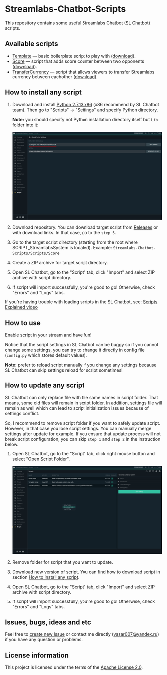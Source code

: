 # Streamlabs-Chatbot-Scripts

This repository contains some useful Streamlabs Chatbot (SL Chatbot) scripts.

## Available scripts

- [Template](Scripts/Template) — basic boilerplate script to play with ([download](https://github.com/Vasar007/Streamlabs-Chatbot-Scripts/raw/main/Releases/Template.zip)).
- [Score](Scripts/Score) — script that adds score counter between two opponents ([download](https://github.com/Vasar007/Streamlabs-Chatbot-Scripts/raw/main/Releases/Score.zip)).
- [TransferCurrency](Scripts/TransferCurrency) — script that allows viewers to transfer Streamlabs currency between eachother ([download](https://github.com/Vasar007/Streamlabs-Chatbot-Scripts/raw/main/Releases/TransferCurrency.zip)).

## How to install any script

1. Download and install [Python 2.7.13 x86](https://www.python.org/ftp/python/2.7.13/python-2.7.13.msi) (x86 recommend by SL Chatbot team). Then go to "Scripts" -> "Settings" and specify Python directory.

   **Note:** you should specify not Python installation directory itself but `Lib` folder into it:

   ![Script Settings Tab](Media/Images/Script_Settings_Tab.png "Script Settings Tab")
2. Download repository. You can download target script from [Releases](Releases) or with download links. In that case, go to the `step 5`.
3. Go to the target script directory (starting from the root where SCRIPT_StreamlabsSystem is located).
   Example: `Streamlabs-Chatbot-Scripts/Scripts/Score`
4. Create a ZIP archive for target script directory.
5. Open SL Chatbot, go to the "Script" tab, click "Import" and select ZIP archive with script directory.
6. If script will import successfully, you're good to go!
   Otherwise, check "Errors" and "Logs" tabs.

If you're having trouble with loading scripts in the SL Chatbot, see: [Scripts Explained video](youtube.com/watch?v=l3FBpY-0880)

## How to use

Enable script in your stream and have fun!

Notice that the script settings in SL Chatbot can be buggy so if you cannot change some settings, you can try to change it directly in config file (`config.py` which stores default values).

**Note:** prefer to reload script manually if you change any settings because SL Chatbot can skip settings reload for script sometimes!

## How to update any script

SL Chatbot can only replace file with the same names in script folder.
That means, some old files will remain in script folder.
In addition, settings file will remain as well which can lead to script initialization issues because of settings conflict.

So, I recommend to remove script folder if you want to safely update script.
However, in that case you lose script settings.
You can manually merge settings after update for example.
If you ensure that update process will not break script configuration, you can skip `step 1` and `step 2` in the instruction below.

1. Open SL Chatbot, go to the "Script" tab, click right mouse button and select "Open Script Folder".

   ![Script Open Folder](Media/Images/Script_Open_Folder.png "Script Open Folder")
2. Remove folder for script that you want to update.
3. Download new version of script. You can find how to download script in section [How to install any script](#how-to-install-any-script).
4. Open SL Chatbot, go to the "Script" tab, click "Import" and select ZIP archive with script directory.
5. If script will import successfully, you're good to go!
   Otherwise, check "Errors" and "Logs" tabs.

## Issues, bugs, ideas and etc

Feel free to [create new Issue](https://github.com/Vasar007/Streamlabs-Chatbot-Scripts/issues/new) or contact me directly (vasar007@yandex.ru) if you have any question or problems.

## License information

This project is licensed under the terms of the [Apache License 2.0](LICENSE).

